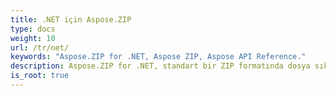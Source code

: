 ```yaml
---
title: .NET için Aspose.ZIP
type: docs
weight: 10
url: /tr/net/
keywords: "Aspose.ZIP for .NET, Aspose ZIP, Aspose API Reference."
description: Aspose.ZIP for .NET, standart bir ZIP formatında dosya sıkıştırma ile çalışmanıza izin veren esnek ve kullanımı kolay bir .NET API'sidir.
is_root: true
---
```

